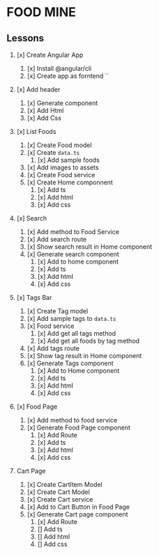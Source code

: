 # FOOD MINE

## Lessons 

1. [x] Create Angular App
    1. [x] Install @angular/cli
    2. [x] Create app as forntend ``
2. [x] Add header
    1. [x] Generate component
    2. [x] Add Html
    3. [x] Add Css

3. [x] List Foods
    1. [x] Create Food model
    2. [x] Create `data.ts`
        1. [x] Add sample foods
    3. [x] Add images to assets
    4. [x] Create Food service
    5. [x] Create Home componnent
        1. [x] Add ts
        2. [x] Add html
        3. [x] Add css
4. [x] Search
    1. [x] Add method to Food Service
    2. [x] Add search route
    3. [x] Show search result in Home component
    4. [x] Generate search component
        1. [x] Add to home component
        2. [x] Add ts
        3. [x] Add html
        4. [x] Add css
5. [x] Tags Bar
    1. [x] Create Tag model
    2. [x] Add sample tags to `data.ts`
    3. [x] Food service
        1. [x] Add get all tags method
        2. [x] Add get all foods by tag method
    4. [x] Add tags route 
    5. [x] Show tag result in Home component
    6. [x] Generate Tags component
        1. [x] Add to Home component
        2. [x] Add ts
        3. [x] Add html
        4. [x] Add css
6. [x] Food Page
    1. [x] Add method to food service
    2. [x] Generate Food Page component
        1. [x] Add Route
        2. [x] Add ts
        3. [x] Add html
        4. [x] Add css
7. Cart Page
    1. [x] Create CartItem Model
    2. [x] Create Cart Model
    3. [x] Create Cart service
    4. [x] Add to Cart Button in Food Page
    5. [x] Generate Cart page component
        1. [x] Add Route
        2. [] Add ts
        3. [] Add html
        4. [] Add css 